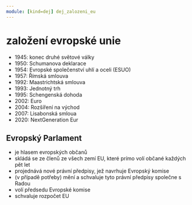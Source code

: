 ```yaml
---
module: [kind=dej] dej_zalozeni_eu
---
```


# založení evropské unie
- 1945: konec druhé světové války
- 1950: Schumanova deklarace
- 1954: Evropské společenství uhlí a oceli (ESUO)
- 1957: Římská smlouva
- 1992: Maastrichtská smlouva
- 1993: Jednotný trh
- 1995: Schengenská dohoda
- 2002: Euro
- 2004: Rozšíření na východ
- 2007: Lisabonská smloua
- 2020: NextGeneration Eur

## Evropský Parlament
- je hlasem evropských občanů
- skládá se ze členů ze všech zemí EU, které prímo volí občané každých pět let
- projednává nové právní předpisy, jež navrhuje Evropský komise
- (v případě potřeby) mění a schvaluje tyto právní předpisy společne s Radou
- volí předsedu Evropské komise
- schvaluje rozpočet EU

